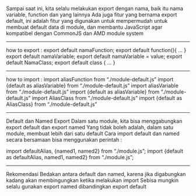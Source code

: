 Sampai saat ini, kita selalu melakukan export dengan nama, baik itu nama variable, function dan yang lainnya
Ada juga fitur yang bernama export default, ini adalah fitur yang digunakan untuk mempermudah untuk membuat default data di module, dan membantu JavaScript agar kompatibel dengan CommonJS dan AMD module system

----------------------------------------------------------------
how to export : 
export default namaFunction;
export default function(){ ... }
export default namaVariable;
export default namaVariable = value;
export default NamaClass;
export default class { ... }

----------------------------------------------------------------

how to import : 
import aliasFunction from “./module-default.js”
import {default as aliasVariable} from “./module-default.js”
import aliasVariable from “./module-default.js”
import {default as aliasVariable} from “./module-default.js”
import AliasClass from “./module-default.js”
import {default as AliasClass} from “./module-default.js”



----------------------------------------------------------------
Default dan Named Export
Dalam satu module, kita bisa menggabungkan export default dan export named
Yang tidak boleh adalah, dalam satu module, membuat lebih dari satu default
Cara import default dan named secara bersamaan bisa menggunakan perintah :

import defaultAlias, {named1, named2} from “./module.js”;
import {default as defaultAlias, named1, named2} from “./module.js”;


----------------------------------------------------------------
Rekomendasi
Bedakan antara default dan named, karena jika digabungkan kadang akan membingungkan ketika melakukan import
Sebisa mungkin selalu gunakan export named dibandingkan export default 
